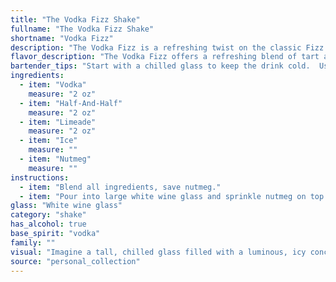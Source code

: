 ```yaml
---
title: "The Vodka Fizz Shake"
fullname: "The Vodka Fizz Shake"
shortname: "Vodka Fizz"
description: "The Vodka Fizz is a refreshing twist on the classic Fizz family, which dates back to the 18th century. It's a simple yet elegant blend of vodka, cream, citrus, and spice, drawing inspiration from the popularity of creamy cocktails in the 1950s and 60s. "
flavor_description: "The Vodka Fizz offers a refreshing blend of tart and creamy. The vodka provides a clean, crisp base, while the limeade delivers a bright, citrusy zing. The half-and-half adds a velvety richness, creating a smooth, luxurious mouthfeel. A sprinkle of nutmeg adds a warm, aromatic complexity, rounding out the flavors and leaving a lingering sweetness on the palate. "
bartender_tips: "Start with a chilled glass to keep the drink cold.  Use good quality vodka, and freshly squeezed lime juice for the best flavor.  Shake vigorously to ensure proper mixing and a smooth texture.  Gently grate nutmeg over the top, avoiding too much for a balanced flavor.  Serve immediately, as the drink will become watered down over time.  Enjoy! "
ingredients:
  - item: "Vodka"
    measure: "2 oz"
  - item: "Half-And-Half"
    measure: "2 oz"
  - item: "Limeade"
    measure: "2 oz"
  - item: "Ice"
    measure: ""
  - item: "Nutmeg"
    measure: ""
instructions:
  - item: "Blend all ingredients, save nutmeg."
  - item: "Pour into large white wine glass and sprinkle nutmeg on top."
glass: "White wine glass"
category: "shake"
has_alcohol: true
base_spirit: "vodka"
family: ""
visual: "Imagine a tall, chilled glass filled with a luminous, icy concoction. The base is a pristine white, reminiscent of fresh snow, thanks to the Half-And-Half. A vibrant, citrusy green hue emerges from the limeade, creating streaks of color throughout the drink. The vodka itself is invisible, lending its subtle warmth to the overall experience. A delicate dusting of nutmeg, like a whisper of cinnamon, rests atop the frothy surface, adding a touch of warmth and complexity to the visual symphony. The drink's cool, inviting nature is further enhanced by the condensation clinging to the outside of the glass, making it a perfect choice for a refreshing summer day. "
source: "personal_collection"
---
```


